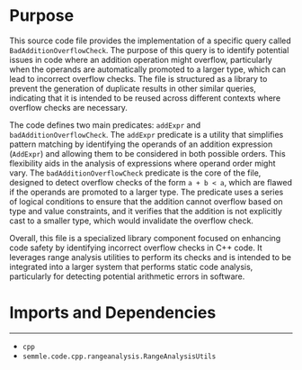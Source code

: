 # Purpose
This source code file provides the implementation of a specific query called `BadAdditionOverflowCheck`. The purpose of this query is to identify potential issues in code where an addition operation might overflow, particularly when the operands are automatically promoted to a larger type, which can lead to incorrect overflow checks. The file is structured as a library to prevent the generation of duplicate results in other similar queries, indicating that it is intended to be reused across different contexts where overflow checks are necessary.

The code defines two main predicates: `addExpr` and `badAdditionOverflowCheck`. The `addExpr` predicate is a utility that simplifies pattern matching by identifying the operands of an addition expression (`AddExpr`) and allowing them to be considered in both possible orders. This flexibility aids in the analysis of expressions where operand order might vary. The `badAdditionOverflowCheck` predicate is the core of the file, designed to detect overflow checks of the form `a + b < a`, which are flawed if the operands are promoted to a larger type. The predicate uses a series of logical conditions to ensure that the addition cannot overflow based on type and value constraints, and it verifies that the addition is not explicitly cast to a smaller type, which would invalidate the overflow check.

Overall, this file is a specialized library component focused on enhancing code safety by identifying incorrect overflow checks in C++ code. It leverages range analysis utilities to perform its checks and is intended to be integrated into a larger system that performs static code analysis, particularly for detecting potential arithmetic errors in software.
# Imports and Dependencies

---
- `cpp`
- `semmle.code.cpp.rangeanalysis.RangeAnalysisUtils`


